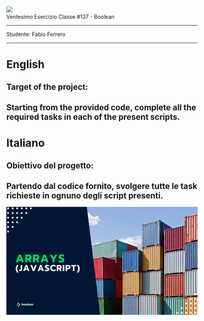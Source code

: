 <img src="https://lwfiles.mycourse.app/6368e5089f20781a7e4f1805-public/2c162927114072f9ebbf04043a593fb9.png" width="200">
<br>
Ventesimo Esercizio Classe #137 - Boolean

---

Studente: Fabio Ferrero

---
# English

## Target of the project:
Starting from the provided code, complete all the required tasks in each of the present scripts.
---
# Italiano

## Obiettivo del progetto:
Partendo dal codice fornito, svolgere tutte le task richieste in ognuno degli script presenti.
---

<img src="./cover.png">